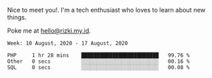 Nice to meet you!. I'm a tech enthusiast who loves to learn about new things.

Poke me at hello@rizki.my.id.

<!--START_SECTION:waka-->
```text
Week: 10 August, 2020 - 17 August, 2020

PHP     1 hr 28 mins    █████████████████████████   99.76 % 
Other   0 secs          ░░░░░░░░░░░░░░░░░░░░░░░░░   00.16 % 
SQL     0 secs          ░░░░░░░░░░░░░░░░░░░░░░░░░   00.08 % 
```
<!--END_SECTION:waka-->
